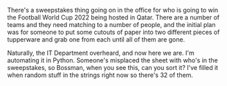 There's a sweepstakes thing going on in the office for who is going to win the Football World Cup 2022 being hosted in Qatar. There are a number of teams and they need matching to a number of people, and the initial plan was for someone to put some cutouts of paper into two different pieces of tupperware and grab one from each until all of them are gone.

Naturally, the IT Department overheard, and now here we are. I'm automating it in Python. Someone's misplaced the sheet with who's in the sweepstakes, so Bossman, when you see this, can you sort it? I've filled it when random stuff in the strings right now so there's 32 of them.
